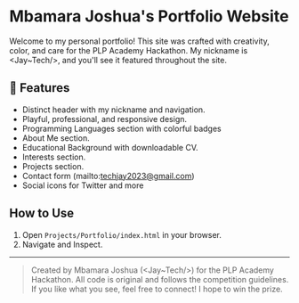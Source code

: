 # Mbamara Joshua's Portfolio Website

Welcome to my personal portfolio! This site was crafted with creativity, color, and care for the PLP Academy Hackathon. My nickname is <Jay~Tech/>, and you'll see it featured throughout the site.

## 🚀 Features
- Distinct header with my nickname and navigation.
- Playful, professional, and responsive design.
- Programming Languages section with colorful badges
- About Me section.
- Educational Background with downloadable CV.
- Interests section.
- Projects section.
- Contact form (mailto:techjay2023@gmail.com)
- Social icons for Twitter and more

## How to Use
1. Open `Projects/Portfolio/index.html` in your browser.
2. Navigate and Inspect.


---

> Created by Mbamara Joshua (<Jay~Tech/>) for the PLP Academy Hackathon. All code is original and follows the competition guidelines. If you like what you see, feel free to connect! I hope to win the prize.
